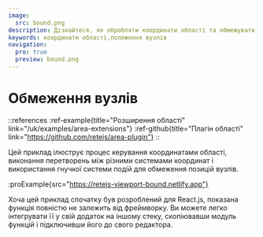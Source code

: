 ```yaml
---
image:
  src: bound.png
description: Дізнайтеся, як обробляти координати області та обмежувати положення вузлів. Продемонстрована універсальна система подій дозволяє здійснювати плавне перетворення між різними системами координат, що робить її цінним доповненням до будь-якого проекту
keywords: координати області,положення вузлів
navigation:
  pro: true
  preview: bound.png
---
```


# Обмеження вузлів

::references
:ref-example{title="Розширення області" link="/uk/examples/area-extensions"}
:ref-github{title="Плагін області" link="https://github.com/retejs/area-plugin"}
::

Цей приклад ілюструє процес керування координатами області, виконання перетворень між різними системами координат і використання гнучкої системи подій для обмеження позицій вузлів.

:proExample{src="https://retejs-viewport-bound.netlify.app"}

Хоча цей приклад спочатку був розроблений для React.js, показана функція повністю не залежить від фреймворку. Ви можете легко інтегрувати її у свій додаток на іншому стеку, скопіювавши модуль функцій і підключивши його до свого редактора.
